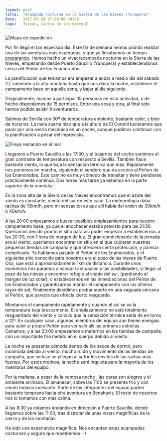 ```yaml
---
layout: post
title:  "Acampada nocturna en la Sierra de las Nieves (Yunquera)"
date:   2017-05-28 07:00:00 +0200
tags:	[vivac, sierra de las nieves]
---
```


![Mapa de expedición][mapa]

Por fin llegó el tan esperado día. Este fin de semana hemos podido realizar
una de las aventuras más esperadas, y que ya llevábamos un tiempo
[preparando][preparacion]. Hemos hecho un vivac/acampada nocturna en la Sierra
de las Nieves, empezando desde Puerto Saucillo (Yunquera) y establecíendonos
cerca del Peñón de los Enamorados.

La planificación que teníamos era empezar a andar a medio día del sábado 27,
subiendo a la alta montaña hasta que nos diera la noche, establecer el
campamento base en aquella zona, y bajar al dia siguiente.

<!--more-->

Originalmente, íbamos a participar 15 personas en esta actividad, y de hecho
disponíamos de 15 permisos. Entre una cosa y otra, al final solo hemos podido
asistir 9 aventureros.

Salimos de Sevilla con 30º de temperatura ambiente, bastante calor, y bien
de horarios. La mala suerte hizo que a la altura de El Coronil tuvieramos que
parar por una avería mecánica en un coche, aunque pudimos continuar con la
planificacion a pesar del imprevisto.

![Freya remando en el mar][sea]

Llegamos a Puerto Saucillo a las 17:30, y al bajarnos del coche sentimos el gran
contraste de temperatura con respecto a Sevilla. También hace bastante viento,
lo que baja la sensación térmica aún más.
Rápidamente nos ponemos en marcha, siguiendo el sendero que da acceso al
Peñon de los Enamorados. Este camino es muy cómodo de transitar y tiene
pendiente prácticamente continua. Dos horas más tarde ya estamos en la parte
superior de la montaña.

En la zona alta	 de la Sierra de las Nieves encontramos que el azote del viento
es constante, viento del sur en este caso. La meteorología daba rachas de
10km/h, pero mi sensación es que allí había del orden de 30km/h o 40km/h.

A las 20:00 empezamos a buscar posibles emplazamientos para nuestro campamento
base, ya que el anochecer estaba previsto para las 21:30. Queríamos decidir
pronto el sitio para así poder empezar a establecernos a las 20:30, con 1
hora de margen de luz.
El gran condicionante de la jornada era el viento, queríamos encontrar un sitio
en el que cupieran nuestras pequeñas tiendas de campaña y que ofreciera cierta
protección, y parecía complicado.
Ya habíamos pasado el Peñón de los Enamorados, y el siguiente sitio conocido
para nosotros era el pozo de las nieves de Puerto Oso, que está a
aproximadamente 1km de distancia.
Durante unos momentos nos paramos a valorar la situación y las posibilidades,
si llegar al pozo de las nieves y encontrar refugio al viento del sur,
(perdiendo el margen de luz solar), o establecernos en las inmediaciones del
Peñón de los Enamorados y garantizarnos montar el campamento con los últimos
rayos de sol.
Finalmente decidimos probar suerte en una vaguada cercana al Peñón, que parecía
que ofrecía cierto resguardo.

Montamos el campamento rápidamente y cuando el sol se va la temperatura
baja bruscamente. El emplazamiento no está totalmente resguardado del viento y
calculo que la sensación térmica sería de en torno a 12º.
En cualquier caso, algunos miembros del equipo aún tienen energías para subir
al propio Peñón para ver salir allí las primeras estrellas.
Cenamos, y a las 23:00 empezamos a meternos en las tiendas de campaña, con un
importante frio metido en el cuerpo debido al viento.

La noche se presenta cómoda dentro de los sacos de dormir, pero incómoda debido
al viento: mucho ruido y movimiento de las tiendas de campaña, que incluso se
pliegan al sufrir los envites de las rachas más fuertes.
Por estos motivos, la noche será inquieta para la mayoría de los miembros del
equipo.

Por la mañana, a pesar de la ventosa noche , las caras son alegres y el
ambiente animado. El amanecer, sobre las 7:00 se presenta frio y con viento
todavía incesante.
Parte de los integrantes del equipo parten bastante temprano hacia otra
aventura en Benahavis. El resto de nosotros nos lo tomamos con más calma.

A las 8:30 ya estamos andando en dirección a Puerto Saucillo, donde llegamos
sobre las 11:00, tras distrutar de unas vistas magníficas de la sierra y de las
montañas.

Ha sido una experiencia magnífica. Nos encantan estas acampadas nocturnas y
seguro que repetiremos :-)


[preparacion]:		{{site.url}}/2017/04/27/permisos-vivac-yunquera.html
[gear]:			{{site.url}}/assets/20170518-freyahoffmeister-gear.png
[mapa]:			{{site.url}}/assets/20170518-freyahoffmeister-mapa.png
[sea]:			{{site.url}}/assets/20170518-freyahoffmeister-sea.png
[freya_wiki]:		https://es.wikipedia.org/wiki/Freya_Hoffmeister
[freya_web]:		http://freyahoffmeister.com/
[freya_mapa]:		https://fusiontables.google.com/DataSource?snapid=S317833SgEl
[maps]:			https://maps.google.com
[freya_blog]:		http://freyahoffmeister.com/posts/
[freya_na_map]:		https://fusiontables.googleusercontent.com/embedviz?q=select+col2+from+1h2vMAo6H1yO7eRDeXfdFP1uUnTDOL06MUeAtDUws&viz=MAP&h=false&lat=63.6722663543392&lng=-114.11640625000001&t=3&z=4&l=col2&y=3&tmplt=4&hml=KML

